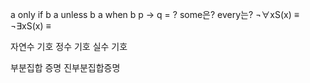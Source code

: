 a only if b
a unless b 
a when b
p → q  = ?
some은?
every는?
¬∀xS(x) ≡
¬∃xS(x) ≡

자연수 기호
정수 기호
실수 기호

부분집합 증명
진부분집합증명





